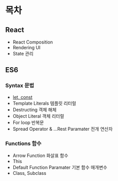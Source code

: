# 목차

## React
* React Composition
* Rendering UI
* State 관리

## ES6
### Syntax 문법
* [let, const](./es6/es6-let-and-const.md)
* Template Literals 템플릿 리터럴
* Destructing 객체 해체
* Object Literal 객체 리터럴
* For loop 반복문
* Spread Operator & ...Rest Paramater 전개 연산자

### Functions 함수
* Arrow Function 화살표 함수 
* This
* Default Function Paramater 기본 함수 매개변수
* Class, Subclass

